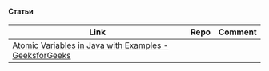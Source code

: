 

#### Статьи
| Link                                                                                                                                        | Repo                                                          | Comment                                                        |
| --------------------------------------------- | --------------------------------------- | ------------------------------------ |
| [Atomic Variables in Java with Examples - GeeksforGeeks](https://www.geeksforgeeks.org/atomic-variables-in-java-with-examples/)                         |                                       |   |
